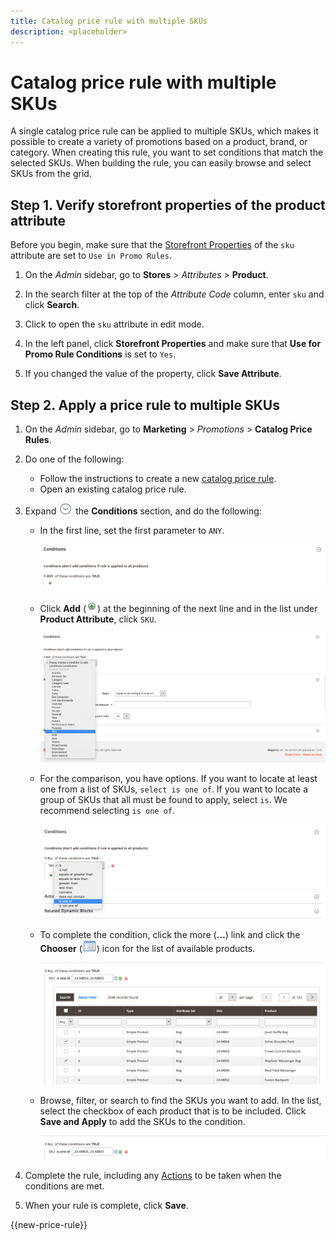 ```yaml
---
title: Catalog price rule with multiple SKUs
description: <placeholder>
---
```

# Catalog price rule with multiple SKUs

A single catalog price rule can be applied to multiple SKUs, which makes it possible to create a variety of promotions based on a product, brand, or category. When creating this rule, you want to set conditions that match the selected SKUs. When building the rule, you can easily browse and select SKUs from the grid.

## Step 1. Verify storefront properties of the product attribute

Before you begin, make sure that the [Storefront Properties](https://docs.magento.com/user-guide/stores/attributes-product.html) of the `sku` attribute are set to `Use in Promo Rules`.

1. On the _Admin_ sidebar, go to **Stores** > _Attributes_ > **Product**.

1. In the search filter at the top of the _Attribute Code_ column, enter `sku` and click **Search**.

1. Click to open the `sku` attribute in edit mode.

1. In the left panel, click **Storefront Properties** and make sure that **Use for Promo Rule Conditions** is set to `Yes`.

1. If you changed the value of the property, click **Save Attribute**.

## Step 2. Apply a price rule to multiple SKUs

1. On the _Admin_ sidebar, go to **Marketing** > _Promotions_ > **Catalog Price Rules**.

1. Do one of the following:

    - Follow the instructions to create a new [catalog price rule](price-rules-catalog.md).
    - Open an existing catalog price rule.

1. Expand ![Expansion selector](../assets/icon-display-expand.png) the **Conditions** section, and do the following:

    - In the first line, set the first parameter to `ANY`.

      ![Catalog price rule condition - ANY](./assets/multiple-skus-condition1.png)<!-- zoom -->

    - Click **Add** (![Add icon](../assets/icon-add-green-circle.png)) at the beginning of the next line and in the list under **Product Attribute**, click `SKU`.

      ![Catalog price rule condition - SKU is one of](./assets/multiple-skus-condition1a.png)<!-- zoom -->

    - For the comparison, you have options. If you want to locate at least one from a list of SKUs, `select is one of`. If you want to locate a group of SKUs that all must be found to apply, select `is`. We recommend selecting `is one of`.

      ![Catalog price rule condition - SKU is one of](./assets/multiple-skus-condition1b.png)<!-- zoom -->

    - To complete the condition, click the more (**…**) link and click the **Chooser** (![List icon](../assets/icon-list-chooser.png)) icon for the list of available products.

      ![Catalog price rule condition - multiple SKUs](./assets/multiple-skus-condition2b.png)<!-- zoom -->

    - Browse, filter, or search to find the SKUs you want to add. In the list, select the checkbox of each product that is to be included. Click **Save and Apply** to add the SKUs to the condition.

      ![Catalog price rule condition - multiple SKUs](./assets/multiple-skus-condition2.png)<!-- zoom -->

1. Complete the rule, including any [Actions](price-rules-catalog.md) to be taken when the conditions are met.

1. When your rule is complete, click **Save**.

{{new-price-rule}}
